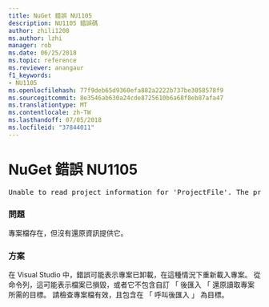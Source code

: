 ```yaml
---
title: NuGet 錯誤 NU1105
description: NU1105 錯誤碼
author: zhili1208
ms.author: lzhi
manager: rob
ms.date: 06/25/2018
ms.topic: reference
ms.reviewer: anangaur
f1_keywords:
- NU1105
ms.openlocfilehash: 77f9deb65d9360efa882a2222b737be3058578f9
ms.sourcegitcommit: 8e3546ab630a24cde8725610b6a68f8eb87afa47
ms.translationtype: MT
ms.contentlocale: zh-TW
ms.lasthandoff: 07/05/2018
ms.locfileid: "37844011"
---
```

# <a name="nuget-error-nu1105"></a>NuGet 錯誤 NU1105

<pre>Unable to read project information for 'ProjectFile'. The project file may be invalid or missing targets required for restore.</pre>

### <a name="issue"></a>問題
專案檔存在，但沒有還原資訊提供它。

### <a name="solution"></a>方案
在 Visual Studio 中，錯誤可能表示專案已卸載，在這種情況下重新載入專案。 從命令列，這可能表示檔案已損毀，或者它不包含自訂 「 後匯入 「 還原讀取專案所需的目標。 請檢查專案檔有效，且包含在 「 呼叫後匯入 」 為目標。